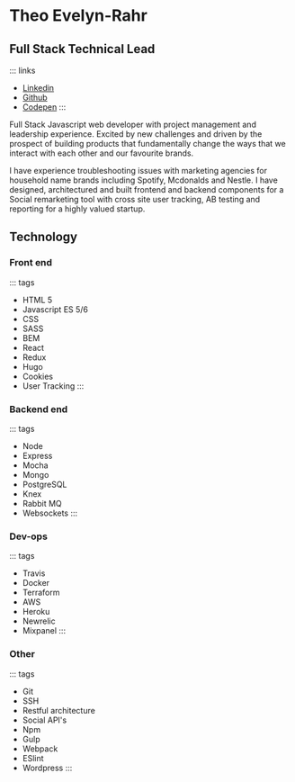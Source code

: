 # Theo Evelyn-Rahr
## Full Stack Technical Lead
 ::: links
 * [Linkedin](https://www.linkedin.com/in/theo-evelyn-rahr-688b287a/)
 * [Github](https://github.com/)
 * [Codepen](https://codepen.io/theodore-q/)
 :::

Full Stack Javascript web developer with project management and leadership experience.
Excited by new challenges and driven by the prospect of building products that fundamentally change the ways that we interact with each other and our favourite brands.

I have experience troubleshooting issues with marketing agencies for household name brands including Spotify, Mcdonalds and Nestle. I have designed, architectured and built frontend and backend components for a Social remarketing tool with cross site user tracking, AB testing and reporting for a highly valued startup.

## Technology
### Front end
::: tags
 * HTML 5
 * Javascript ES 5/6
 * CSS
 * SASS
 * BEM
 * React
 * Redux
 * Hugo
 * Cookies 
 * User Tracking
:::
### Backend end
::: tags
 * Node
 * Express
 * Mocha
 * Mongo
 * PostgreSQL
 * Knex
 * Rabbit MQ
 * Websockets
:::
### Dev-ops
::: tags
 * Travis
 * Docker
 * Terraform
 * AWS
 * Heroku
 * Newrelic
 * Mixpanel
 :::
### Other
::: tags
 * Git
 * SSH
 * Restful architecture
 * Social API's
 * Npm
 * Gulp
 * Webpack
 * ESlint
 * Wordpress
:::
